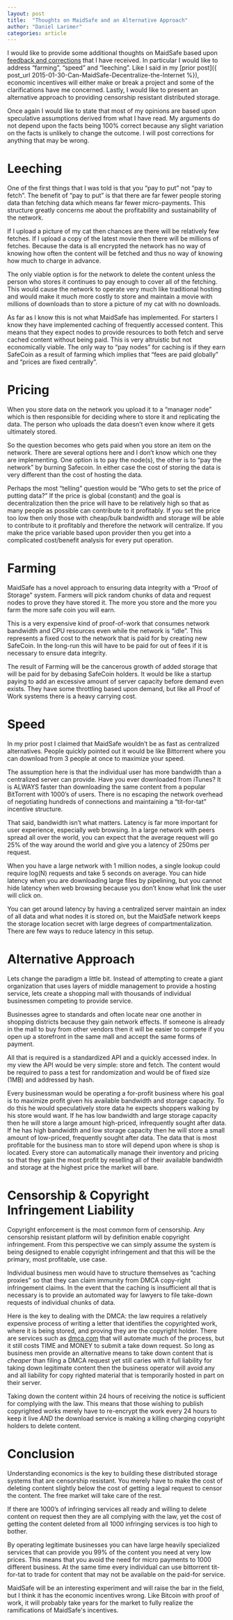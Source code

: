 ```yaml
---
layout: post
title:  "Thoughts on MaidSafe and an Alternative Approach" 
author: "Daniel Larimer"
categories: article 
---
```

I would like to provide some additional thoughts on MaidSafe based upon [feedback and corrections](https://www.maidsafe.org/t/bytemater-bitshares-daniel-larimer-opinion-on-maidsafe/2902/6) that I have received.   In particular I would like to address “farming”, “speed” and “leeching”.  Like I said in my [prior post]({ post_url 2015-01-30-Can-MaidSafe-Decentralize-the-Internet %}), economic incentives will either make or break a project and some of the clarifications have me concerned.  Lastly, I would like to present an alternative approach to providing censorship resistant distributed storage.  

Once again I would like to state that most of my opinions are based upon speculative assumptions derived from what I have read.  My arguments do not depend upon the facts being 100% correct because any slight variation on the facts is unlikely to change the outcome.  I will post corrections for anything that may be wrong.   

# Leeching 

One of the first things that I was told is that you “pay to put” not “pay to fetch”.   The benefit of “pay to put” is that there are far fewer people storing data than fetching data which means far fewer micro-payments.   This structure greatly concerns me about the profitability and sustainability of the network.   

If I upload a picture of my cat then chances are there will be relatively few fetches.  If I upload a copy of the latest movie then there will be millions of fetches.   Because the data is all encrypted the network has no way of knowing how often the content will be fetched and thus no way of knowing how much to charge in advance.   

The only viable option is for the network to delete the content unless the person who stores it continues to pay enough to cover all of the fetching.  This would cause the network to operate very much like traditional hosting and would make it much more costly to store and maintain a movie with millions of downloads than to store a picture of my cat with no downloads.   

As far as I know this is not what MaidSafe has implemented.   For starters I know they have implemented caching of frequently accessed content.  This means that they expect nodes to provide resources to both fetch and serve cached content without being paid.   This is very altruistic but not economically viable.    The only way to “pay nodes” for caching is if they earn SafeCoin as a result of farming which implies that “fees are paid globally” and “prices are fixed centrally”.     

# Pricing 
When you store data on the network you upload it to a “manager node” which is then responsible for deciding where to store it and replicating the data.  The person who uploads the data doesn’t even know where it gets ultimately stored.    

So the question becomes who gets paid when you store an item on the network.  There are several options here and I don’t know which one they are implementing.   One option is to pay the node(s), the other is to “pay the network” by burning Safecoin.   In either case the cost of storing the data is very different than the cost of hosting the data.  

Perhaps the most “telling” question would be “Who gets to set the price of putting data?”   If the price is global (constant) and the goal is decentralization then the price will have to be relatively high so that as many people as possible can contribute to it profitably.  If you set the price too low then only those with cheap/bulk bandwidth and storage will be able to contribute to it profitably and therefore the network will centralize.    If you make the price variable based upon provider then you get into a complicated cost/benefit analysis for every put operation. 

# Farming 

MaidSafe has a novel approach to ensuring data integrity with a “Proof of Storage” system.  Farmers will pick random chunks of data and request nodes to prove they have stored it.   The more you store and the more you farm the more safe coin you will earn.   

This is a very expensive kind of proof-of-work that consumes network bandwidth and CPU resources even while the network is “idle”.  This represents a fixed cost to the network that is paid for by creating new SafeCoin.   In the long-run this will have to be paid for out of fees if it is necessary to ensure data integrity.  

The result of Farming will be the cancerous growth of added storage that will be paid for by debasing SafeCoin holders.   It would be like a startup paying to add an excessive amount of server capacity before demand even exists.   They have some throttling based upon demand, but like all Proof of Work systems there is a heavy carrying cost.  

# Speed 

In my prior post I claimed that MaidSafe wouldn’t be as fast as centralized alternatives.  People quickly pointed out it would be like Bittorrent where you can download from 3 people at once to maximize your speed.   

The assumption here is that the individual user has more bandwidth than a centralized server can provide.   Have you ever downloaded from iTunes?  It is ALWAYS faster than downloading the same content from a popular BitTorrent with 1000’s of users.  There is no escaping the network overhead of negotiating hundreds of connections and maintaining a “tit-for-tat” incentive structure. 

That said, bandwidth isn’t what matters.  Latency is far more important for user experience, especially web browsing.   In a large network with peers spread all over the world, you can expect that the average request will go 25% of the way around the world and give you a latency of 250ms per request.    

When you have a large network with 1 million nodes, a single lookup could require log(N) requests and take 5 seconds on average.   You can hide latency when you are downloading large files by pipelining, but you cannot hide latency when web browsing because you don’t know what link the user will click on.   

You can get around latency by having a centralized server maintain an index of all data and what nodes it is stored on, but the MaidSafe network keeps the storage location secret with large degrees of compartmentalization.   There are few ways to reduce latency in this setup.

# Alternative Approach 

Lets change the paradigm a little bit.  Instead of attempting to create a giant organization that uses layers of middle management to provide a hosting service, lets create a shopping mall with thousands of individual businessmen competing to provide service.   

Businesses agree to standards and often locate near one another in shopping districts because they gain network effects.  If someone is already in the mall to buy from other vendors then it will be easier to compete if you open up a storefront in the same mall and accept the same forms of payment.

All that is required is a standardized API and a quickly accessed index.  In my view the API would be very simple:  store and fetch.  The content would be required to pass a test for randomization and would be of fixed size (1MB) and addressed by hash.  

Every businessman would be operating a for-profit business where his goal is to maximize profit given his available bandwidth and storage capacity.   To do this he would speculatively store data he expects shoppers walking by his store would want.    If he has low bandwidth and large storage capacity then he will store a large amount high-priced, infrequently sought after data.  If he has high bandwidth and low storage capacity then he will store a small amount of low-priced, frequently sought after data.     The data that is most profitable for the business man to store will depend upon where is shop is located.    Every store can automatically manage their inventory and pricing so that they gain the most profit by reselling all of their available bandwidth and storage at the highest price the market will bare.

# Censorship & Copyright Infringement Liability 

Copyright enforcement is the most common form of censorship.  Any censorship resistant platform will by definition enable copyright infringement.  From this perspective we can simply assume the system is being designed to enable copyright infringement and that this will be the primary, most profitable, use case. 

Individual business men would have to structure themselves as “caching proxies” so that they can claim immunity from DMCA copy-right infringement claims.  In the event that the caching is insufficient all that is necessary is to provide an automated way for lawyers to file take-down requests of individual chunks of data.

Here is the key to dealing with the DMCA:  the law requires a relatively expensive process of writing a letter that identifies the copyrighted work, where it is being stored, and proving they are the copyright holder.    There are services such as [dmca.com](http://dmca.com) that will automate much of the process, but it still costs TIME and MONEY to submit a take down request.    So long as business men provide an alternative means to take down content that is *cheaper* than filing a DMCA request yet still caries with it full liability for taking down legitimate content then the business operator will avoid any and all liability for copy righted material that is temporarily hosted in part on their server.    

Taking down the content within 24 hours of receiving the notice is sufficient for complying with the law.  This means that those wishing to publish copyrighted works merely have to re-encrypt the work every 24 hours to keep it live *AND* the download service is making a killing charging copyright holders to delete content.    

# Conclusion 

Understanding economics is the key to building these distributed storage systems that are censorship resistant.   You merely have to make the cost of deleting content slightly below the cost of getting a legal request to censor the content.  The free market will take care of the rest.

If there are 1000’s of infringing services all ready and willing to delete content on request then they are all complying with the law, yet the cost of getting the content deleted from all 1000 infringing services is too high to bother. 

By operating legitimate businesses you can have large heavily specialized services that can provide you 99% of the content you need at very low prices.   This means that you avoid the need for micro payments to 1000 different business.  At the same time every individual can use bittorrent tit-for-tat to trade for content that may not be available on the paid-for service.  

MaidSafe will be an interesting experiment and will raise the bar in the field, but I think it has the economic incentives wrong.  Like Bitcoin with proof of work, it will probably take years for the market to fully realize the ramifications of MaidSafe's incentives.  


